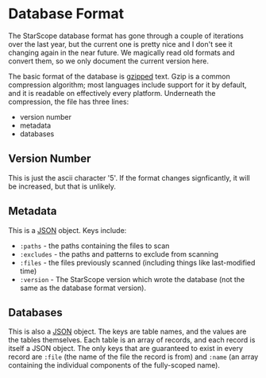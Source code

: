 Database Format
===============

The StarScope database format has gone through a couple of iterations over the
last year, but the current one is pretty nice and I don't see it changing again
in the near future. We magically read old formats and convert them, so we only
document the current version here.

The basic format of the database is [gzipped](https://en.wikipedia.org/wiki/Gzip)
text. Gzip is a common compression algorithm; most languages include support for
it by default, and it is readable on effectively every platform. Underneath the
compression, the file has three lines:
 * version number
 * metadata
 * databases

Version Number
--------------

This is just the ascii character '5'. If the format changes signficantly, it
will be increased, but that is unlikely.

Metadata
--------

This is a [JSON](https://en.wikipedia.org/wiki/Json) object. Keys include:
 * `:paths` - the paths containing the files to scan
 * `:excludes` - the paths and patterns to exclude from scanning
 * `:files` - the files previously scanned (including things like last-modified
   time)
 * `:version` - The StarScope version which wrote the database (not the same as
   the database format version).

Databases
---------

This is also a [JSON](https://en.wikipedia.org/wiki/Json) object. The keys are
table names, and the values are the tables themselves. Each table is an array of
records, and each record is itself a JSON object. The only keys that are
guaranteed to exist in every record are `:file` (the name of the file the record
is from) and `:name` (an array containing the individual components of the
fully-scoped name).
